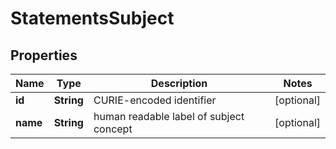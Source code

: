 
# StatementsSubject

## Properties
Name | Type | Description | Notes
------------ | ------------- | ------------- | -------------
**id** | **String** | CURIE-encoded identifier  |  [optional]
**name** | **String** | human readable label of subject concept |  [optional]



